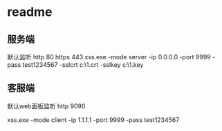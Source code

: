 # readme



## 服务端
默认监听
    http 80
    https 443
xss.exe -mode server -ip 0.0.0.0 -port 9999 -pass test1234567 -sslcrt c:\\1.crt -sslkey c:\\1.key

## 客服端
默认web面板监听
    http 9090
    
xss.exe -mode client -ip 1.1.1.1 -port 9999 -pass test1234567